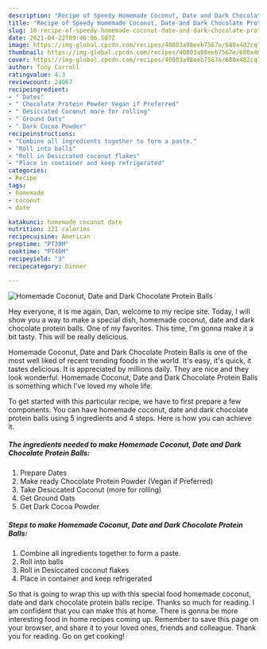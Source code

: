 ```yaml
---
description: "Recipe of Speedy Homemade Coconut, Date and Dark Chocolate Protein Balls"
title: "Recipe of Speedy Homemade Coconut, Date and Dark Chocolate Protein Balls"
slug: 10-recipe-of-speedy-homemade-coconut-date-and-dark-chocolate-protein-balls
date: 2021-04-22T09:46:06.507Z
image: https://img-global.cpcdn.com/recipes/40803a98eeb7567e/680x482cq70/homemade-coconut-date-and-dark-chocolate-protein-balls-recipe-main-photo.jpg
thumbnail: https://img-global.cpcdn.com/recipes/40803a98eeb7567e/680x482cq70/homemade-coconut-date-and-dark-chocolate-protein-balls-recipe-main-photo.jpg
cover: https://img-global.cpcdn.com/recipes/40803a98eeb7567e/680x482cq70/homemade-coconut-date-and-dark-chocolate-protein-balls-recipe-main-photo.jpg
author: Tony Carroll
ratingvalue: 4.3
reviewcount: 24067
recipeingredient:
- " Dates"
- " Chocolate Protein Powder Vegan if Preferred"
- " Desiccated Coconut more for rolling"
- " Ground Oats"
- " Dark Cocoa Powder"
recipeinstructions:
- "Combine all ingredients together to form a paste."
- "Roll into balls"
- "Roll in Desiccated coconut flakes"
- "Place in container and keep refrigerated"
categories:
- Recipe
tags:
- homemade
- coconut
- date

katakunci: homemade coconut date 
nutrition: 221 calories
recipecuisine: American
preptime: "PT38M"
cooktime: "PT40M"
recipeyield: "3"
recipecategory: Dinner

---
```



![Homemade Coconut, Date and Dark Chocolate Protein Balls](https://img-global.cpcdn.com/recipes/40803a98eeb7567e/680x482cq70/homemade-coconut-date-and-dark-chocolate-protein-balls-recipe-main-photo.jpg)

Hey everyone, it is me again, Dan, welcome to my recipe site. Today, I will show you a way to make a special dish, homemade coconut, date and dark chocolate protein balls. One of my favorites. This time, I'm gonna make it a bit tasty. This will be really delicious.



Homemade Coconut, Date and Dark Chocolate Protein Balls is one of the most well liked of recent trending foods in the world. It's easy, it's quick, it tastes delicious. It is appreciated by millions daily. They are nice and they look wonderful. Homemade Coconut, Date and Dark Chocolate Protein Balls is something which I've loved my whole life.


To get started with this particular recipe, we have to first prepare a few components. You can have homemade coconut, date and dark chocolate protein balls using 5 ingredients and 4 steps. Here is how you can achieve it.

<!--inarticleads1-->

##### The ingredients needed to make Homemade Coconut, Date and Dark Chocolate Protein Balls:

1. Prepare  Dates
1. Make ready  Chocolate Protein Powder (Vegan if Preferred)
1. Take  Desiccated Coconut (more for rolling)
1. Get  Ground Oats
1. Get  Dark Cocoa Powder




<!--inarticleads2-->

##### Steps to make Homemade Coconut, Date and Dark Chocolate Protein Balls:

1. Combine all ingredients together to form a paste.
1. Roll into balls
1. Roll in Desiccated coconut flakes
1. Place in container and keep refrigerated




So that is going to wrap this up with this special food homemade coconut, date and dark chocolate protein balls recipe. Thanks so much for reading. I am confident that you can make this at home. There is gonna be more interesting food in home recipes coming up. Remember to save this page on your browser, and share it to your loved ones, friends and colleague. Thank you for reading. Go on get cooking!
